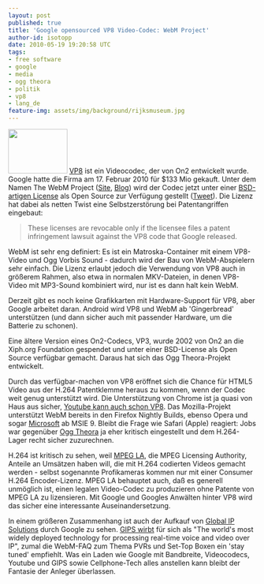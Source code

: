 ```yaml
---
layout: post
published: true
title: 'Google opensourced VP8 Video-Codec: WebM Project'
author-id: isotopp
date: 2010-05-19 19:20:58 UTC
tags:
- free software
- google
- media
- ogg theora
- politik
- vp8
- lang_de
feature-img: assets/img/background/rijksmuseum.jpg
---
```

<!-- s9ymdb:5297 --><img class="serendipity_image_right" width="120" height="90"  src="/uploads/webm.png"  alt="" /> <a href='http://en.wikipedia.org/wiki/VP8'>VP8</a> ist ein Videocodec, der von On2 entwickelt wurde. Google hatte die Firma am 17. Februar 2010 für $133 Mio gekauft. Unter dem Namen The WebM Project (<a href='http://www.webmproject.org/'>Site</a>, <a href='http://webmproject.blogspot.com/'>Blog</a>) wird der Codec jetzt unter einer <a href='http://www.webmproject.org/license/'>BSD-artigen License</a> als Open Source zur Verfügung gestellt (<a href='http://twitter.com/googleio/status/14303430405'>Tweet</a>). Die Lizenz hat dabei als netten Twist eine Selbstzerstörung bei Patentangriffen eingebaut: <blockquote>These licenses are revocable only if the licensee files a patent infringement lawsuit against the VP8 code that Google released.</blockquote> WebM ist sehr eng definiert: Es ist ein Matroska-Container mit einem VP8-Video und Ogg Vorbis Sound - dadurch wird der Bau von WebM-Abspielern sehr einfach. Die Lizenz erlaubt jedoch die Verwendung von VP8 auch in größerem Rahmen, also etwa in normalen MKV-Dateien, in denen VP8-Video mit MP3-Sound kombiniert wird, nur ist es dann halt kein WebM.

Derzeit gibt es noch keine Grafikkarten mit Hardware-Support für VP8, aber Google arbeitet daran. Android wird VP8 und WebM ab 'Gingerbread' unterstützen (und dann sicher auch mit passender Hardware, um die Batterie zu schonen).


Eine ältere Version eines On2-Codecs, VP3, wurde 2002 von On2 an die Xiph.org Foundation gespendet und unter einer BSD-License als Open Source verfügbar gemacht. Daraus hat sich das Ogg Theora-Projekt entwickelt.

Durch das verfügbar-machen von VP8 eröffnet sich die Chance für HTML5 Video aus der H.264 Patentklemme heraus zu kommen, wenn der Codec weit genug unterstützt wird. Die Unterstützung von Chrome ist ja quasi von Haus aus sicher, <a href='http://googlesystem.blogspot.com/2010/05/how-to-play-webm-video-on-youtube.html'>Youtube kann auch schon VP8</a>. Das Mozilla-Projekt unterstützt WebM bereits in den Firefox Nightly Builds, ebenso Opera und sogar <a href='http://windowsteamblog.com/windows/b/bloggingwindows/archive/2010/05/19/another-follow-up-on-html5-video-in-ie9.aspx'>Microsoft</a> ab MSIE 9. Bleibt die Frage wie Safari (Apple) reagiert: Jobs war gegenüber <a href='http://www.netzpolitik.org/2010/will-steve-jobs-theora-angreifen/'>Ogg Theora</a> ja eher kritisch eingestellt und dem H.264-Lager recht sicher zuzurechnen.

H.264 ist kritisch zu sehen, weil <a href='http://yro.slashdot.org/story/10/05/02/1114235/The-MPEG-LAs-Lock-On-Culture'>MPEG LA</a>, die MPEG Licensing Authority, Anteile an Umsätzen haben will, die mit H.264 codierten Videos gemacht werden - selbst sogenannte Profikameras kommen nur mit einer Consumer H.264 Encoder-Lizenz. MPEG LA behauptet auch, daß es generell unmöglich ist, einen legalen Video-Codec zu produzieren ohne Patente von MPEG LA zu lizensieren. Mit Google und Googles Anwälten hinter VP8 wird das sicher eine interessante Auseinandersetzung.

In einem größeren Zusammenhang ist auch der Aufkauf von <a href='http://gipscorp.com/'>Global IP Solutions</a> durch Google zu sehen. <a href='http://gipscorp.com/products/overview.php'>GIPS wirbt</a> für sich als "The world's most widely deployed technology for processing real-time voice and video over IP", zumal die WebM-FAQ zum Thema PVRs und Set-Top Boxen ein 'stay tuned' empfiehlt. Was ein Laden wie Google mit Bandbreite, Videocodecs, Youtube und GIPS sowie Cellphone-Tech alles anstellen kann bleibt der Fantasie der Anleger überlassen.
